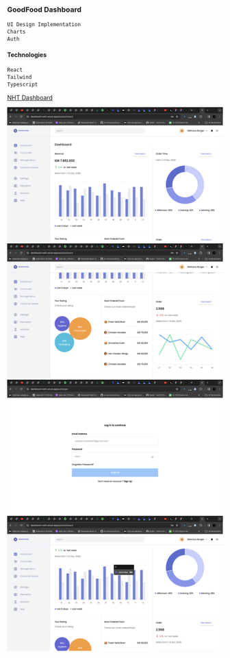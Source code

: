 ### GoodFood Dashboard

```bash
UI Design Implementation
Charts
Auth
```

#### Technologies

```bash
React
Tailwind
Typescript
```

[NHT Dashboard](https://dashboard-financials.vercel.app/)

![screenshot](<src/assets/Screenshot 2024-02-23 at 18.32.28.png>)
![screenshot](<src/assets/Screenshot 2024-02-23 at 18.32.36.png>)
![screenshot](<src/assets/Screenshot 2024-02-23 at 18.32.10.png>)
![screenshot](<src/assets/Screenshot 2024-02-23 at 18.34.08.png>)
